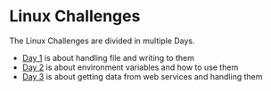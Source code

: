 # Linux Challenges
The Linux Challenges are divided in multiple Days.
* [Day 1](/Day-01/readme.md) is about handling file and writing to them
* [Day 2](/Day-02/readme.md) is about environment variables and how to use them
* [Day 3](/Day-03/readme.md) is about getting data from web services and handling them